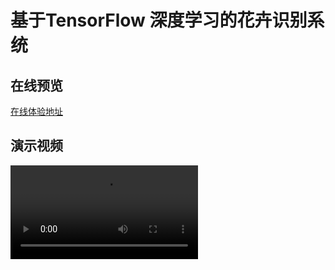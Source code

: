 # 基于TensorFlow 深度学习的花卉识别系统

## 在线预览
<a href="https://shaowennn.github.io/Flower-Recognition/" target="_blanck">在线体验地址</a>

## 演示视频
<video src="https://shaowennn.github.io/Flower-Recognition/video/video.MP4"/>

## 附带一些测试用例图片
<a href="">测试图</a>
